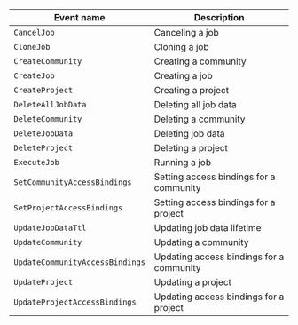 | Event name | Description |
--- | ---
| `CancelJob` | Canceling a job |
| `CloneJob` | Cloning a job |
| `CreateCommunity` | Creating a community |
| `CreateJob` | Creating a job |
| `CreateProject` | Creating a project |
| `DeleteAllJobData` | Deleting all job data |
| `DeleteCommunity` | Deleting a community |
| `DeleteJobData` | Deleting job data |
| `DeleteProject` | Deleting a project |
| `ExecuteJob` | Running a job |
| `SetCommunityAccessBindings` | Setting access bindings for a community |
| `SetProjectAccessBindings` | Setting access bindings for a project |
| `UpdateJobDataTtl` | Updating job data lifetime |
| `UpdateCommunity` | Updating a community |
| `UpdateCommunityAccessBindings` | Updating access bindings for a community |
| `UpdateProject` | Updating a project |
| `UpdateProjectAccessBindings` | Updating access bindings for a project |